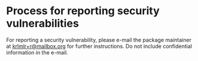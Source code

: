 # Process for reporting security vulnerabilities

For reporting a security vulnerability, please e-mail the package maintainer at krlmlr+r@mailbox.org for further instructions.
Do not include confidential information in the e-mail.
